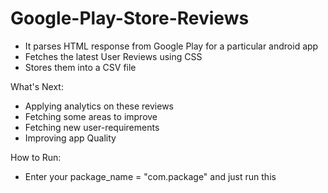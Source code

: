 # Google-Play-Store-Reviews

 - It parses HTML response from Google Play for a particular  android app
 - Fetches the latest User Reviews using CSS
 - Stores them into a CSV file

 What's Next:
  - Applying analytics on these reviews
  - Fetching some areas to improve
  - Fetching new user-requirements
  - Improving app Quality

How to Run:
 - Enter your package_name = "com.package" and just run this